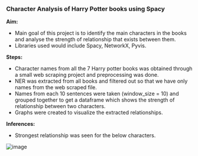 ### Character Analysis of Harry Potter books using Spacy

**Aim:**
* Main goal of this project is to identify the main characters in the books and analyse the strength of relationship that exists between them.
* Libraries used would include Spacy, NetworkX, Pyvis.

 **Steps:**
 * Character names from all the 7 Harry potter books was obtained through a small web scraping project and preprocessing was done.
 * NER was extracted from all books and filtered out so that we have only names from the web scraped file.
 * Names from each 10 sentences were taken (window_size = 10) and grouped together to get a dataframe which shows the strength of relationship between two characters.
 * Graphs were created to visualize the extracted relationships.

**Inferences:**
* Strongest relationship was seen for the below characters.

![image](https://github.com/sruthi004/Character-Analysis-of-Harry-Potter-books-using-Spacy/assets/98512121/fd555d01-84f3-431c-8155-af4552927116)

